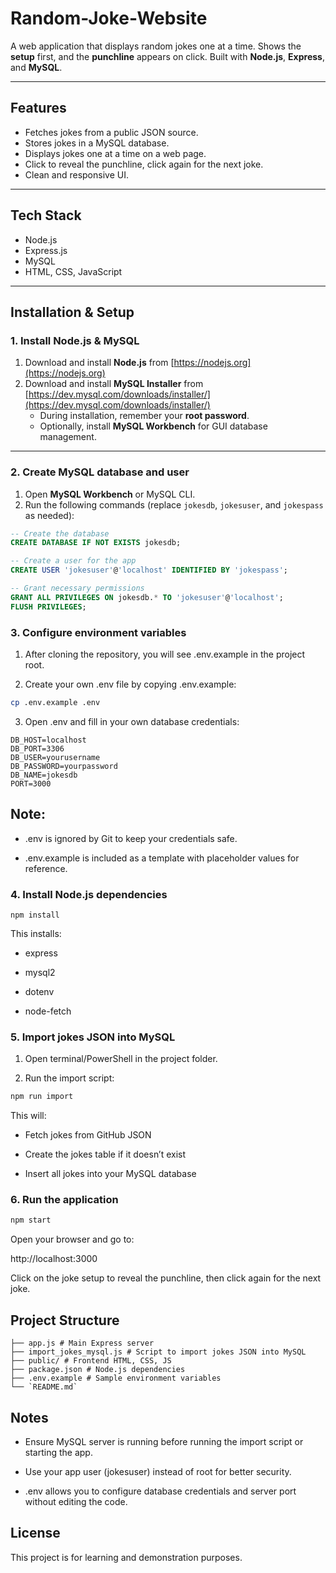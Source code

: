 # Random-Joke-Website

A web application that displays random jokes one at a time. Shows the **setup** first, and the **punchline** appears on click. Built with **Node.js**, **Express**, and **MySQL**.

---

## Features

- Fetches jokes from a public JSON source.
- Stores jokes in a MySQL database.
- Displays jokes one at a time on a web page.
- Click to reveal the punchline, click again for the next joke.
- Clean and responsive UI.

---

## Tech Stack

- Node.js
- Express.js
- MySQL
- HTML, CSS, JavaScript

---

## Installation & Setup

### 1. Install Node.js & MySQL

1. Download and install **Node.js** from [https://nodejs.org](https://nodejs.org)
2. Download and install **MySQL Installer** from [https://dev.mysql.com/downloads/installer/](https://dev.mysql.com/downloads/installer/)
   - During installation, remember your **root password**.
   - Optionally, install **MySQL Workbench** for GUI database management.

---

### 2️. Create MySQL database and user

1. Open **MySQL Workbench** or MySQL CLI.
2. Run the following commands (replace `jokesdb`, `jokesuser`, and `jokespass` as needed):

```sql
-- Create the database
CREATE DATABASE IF NOT EXISTS jokesdb;

-- Create a user for the app
CREATE USER 'jokesuser'@'localhost' IDENTIFIED BY 'jokespass';

-- Grant necessary permissions
GRANT ALL PRIVILEGES ON jokesdb.* TO 'jokesuser'@'localhost';
FLUSH PRIVILEGES;

```

### 3. Configure environment variables

1. After cloning the repository, you will see .env.example in the project root.

2. Create your own .env file by copying .env.example:

```bash
cp .env.example .env
```

3. Open .env and fill in your own database credentials:

```env
DB_HOST=localhost
DB_PORT=3306
DB_USER=yourusername
DB_PASSWORD=yourpassword
DB_NAME=jokesdb
PORT=3000
```

## Note:

- .env is ignored by Git to keep your credentials safe.

- .env.example is included as a template with placeholder values for reference.

### 4. Install Node.js dependencies

```
npm install
```

This installs:

- express

- mysql2

- dotenv

- node-fetch

### 5. Import jokes JSON into MySQL

1. Open terminal/PowerShell in the project folder.

2. Run the import script:

```bash
npm run import
```

This will:

- Fetch jokes from GitHub JSON

- Create the jokes table if it doesn’t exist

- Insert all jokes into your MySQL database

### 6. Run the application

```bash
npm start
```

Open your browser and go to:

http://localhost:3000

Click on the joke setup to reveal the punchline, then click again for the next joke.

## Project Structure

```text
├── app.js # Main Express server
├── import_jokes_mysql.js # Script to import jokes JSON into MySQL
├── public/ # Frontend HTML, CSS, JS
├── package.json # Node.js dependencies
├── .env.example # Sample environment variables
└── `README.md`
```

## Notes

- Ensure MySQL server is running before running the import script or starting the app.

- Use your app user (jokesuser) instead of root for better security.

- .env allows you to configure database credentials and server port without editing the code.

## License

This project is for learning and demonstration purposes.

